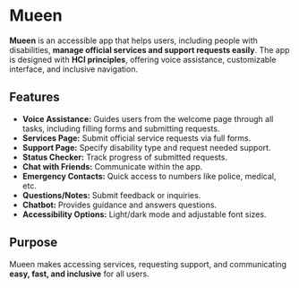 # Mueen

**Mueen** is an accessible app that helps users, including people with disabilities, **manage official services and support requests easily**. The app is designed with **HCI principles**, offering voice assistance, customizable interface, and inclusive navigation.

## Features
- **Voice Assistance:** Guides users from the welcome page through all tasks, including filling forms and submitting requests.  
- **Services Page:** Submit official service requests via full forms.  
- **Support Page:** Specify disability type and request needed support.  
- **Status Checker:** Track progress of submitted requests.  
- **Chat with Friends:** Communicate within the app.  
- **Emergency Contacts:** Quick access to numbers like police, medical, etc.  
- **Questions/Notes:** Submit feedback or inquiries.  
- **Chatbot:** Provides guidance and answers questions.  
- **Accessibility Options:** Light/dark mode and adjustable font sizes.

## Purpose
Mueen makes accessing services, requesting support, and communicating **easy, fast, and inclusive** for all users.
